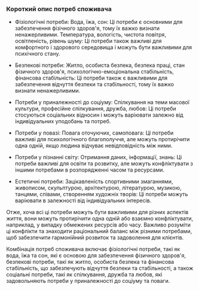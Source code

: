 ### Короткий опис потреб споживача

* Фізіологічні потреби:
Вода, їжа, сон: Ці потреби є основними для забезпечення фізічного здоров'я, тому їх важко визнати ненажерливими.
Температура, вологість, чистота повітря, освітленість, рівень шуму: Ці потреби також важливі для комфортного і здорового середовища і можуть бути важливими для психічного стану.

* Безпекові потреби:
Житло, особиста безпека, безпека праці, стан фізичного здоров'я, психологічно-емоціональна стабільність, фінансова стабільність: Ці потреби також є важливими для забезпечення відчуття безпеки та стабільності, тому їх важко визнати ненажерливими.

* Потреби у приналежності до соціуму:
Спілкування на теми масової культури, професійне спілкування, дружба, любов: Ці потреби стосуються соціальних відносин і можуть варіювати залежно від індивідуальних уподобань та потреб.

* Потреби у повазі:
Повага оточуючих, самоповага: Ці потреби важливі для психологічного благополуччя, але можуть протирічити одна одній, якщо людина відчуває невідповідність між ними.

* Потреби у пізнанні світу:
Отримання даних, інформації, знань: Ці потреби важливі для освіти та розвитку, але можуть конфліктувати з іншими потребами в розпорядженні часом та ресурсами.

* Естетичні потреби:
Зацікавленість спортивними змаганнями, живописом, скульптурою, архітектурою, літературою, музикою, танцями, співами, створенням художніх творів: Ці потреби можуть варіювати в залежності від індивідуальних інтересів.

Отже, хоча всі ці потреби можуть бути важливими для різних аспектів життя, вони можуть протирічити одна одній або взаємно конфліктувати, наприклад, у випадку обмежених ресурсів або часу. Важливо розуміти ці конфлікти та знаходити раціональний баланс між різними потребами, щоб забезпечити гармонійний розвиток та задоволення для клієнтів.

Комбінація потреб споживача включає фізіологічні потреби, такі як вода, їжа та сон, які є основою для забезпечення фізичного здоров'я, безпекові потреби, такі як житло, особиста безпека та фінансова стабільність, що забезпечують відчуття безпеки та стабільності, а також соціальні потреби, такі як спілкування, дружба та любов, які задовольняють потреби у приналежності до соціуму та поваги.





